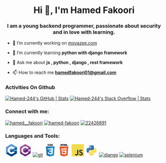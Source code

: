 <h1 align="center">Hi 👋, I'm Hamed Fakoori</h1>
<h3 align="center">I am a young backend programmer, passionate about security and in love with learning.</h3>

- 🔭 I’m currently working on [movazee.com](https://movazee.ir)

- 🌱 I’m currently learning **python with django framework**

- 💬 Ask me about **js , python , django , rest framework**

- 📫 How to reach me **hamedfakoori01@gmail.com**


<h3 align="left">Activities On Github</h3>

[![Hamed-244's GitHub | Stats](https://stats.quine.sh/Hamed-244/github?theme=dark)](https://quine.sh?utm_source=widgets&utm_campaign=Hamed-244)
[![Hamed-244's Stack Overflow | Stats](https://stats.quine.sh/Hamed-244/stack-overflow?theme=dark)](https://quine.sh?utm_source=widgets&utm_campaign=Hamed-244)

<h3 align="left">Connect with me:</h3>
<p align="left">
  <a href="https://instagram.com/hamed__fakoori" target="blank"><img align="center" src="https://raw.githubusercontent.com/rahuldkjain/github-profile-readme-generator/master/src/images/icons/Social/instagram.svg" alt="hamed__fakoori" height="30" width="40"/></a>
  <a href="https://linkedin.com/in/hamed-fakoori" target="blank"><img align="center" src="https://raw.githubusercontent.com/rahuldkjain/github-profile-readme-generator/master/src/images/icons/Social/linked-in-alt.svg" alt="hamed-fakoori" height="30" width="40"/></a>
  <a href="https://stackoverflow.com/users/22426891" target="blank"><img align="center" src="https://raw.githubusercontent.com/rahuldkjain/github-profile-readme-generator/master/src/images/icons/Social/stack-overflow.svg" alt="22426891" height="30" width="40"/></a>
</p>

<h3 align="left">Languages and Tools:</h3>
<p align="left">
  <a href="https://www.w3schools.com/cpp/" target="_blank" rel="noreferrer"><img src="https://raw.githubusercontent.com/devicons/devicon/master/icons/cplusplus/cplusplus-original.svg" alt="cplusplus" width="40" height="40"/></a>
  <a href="https://www.w3schools.com/cs/" target="_blank" rel="noreferrer"><img src="https://raw.githubusercontent.com/devicons/devicon/master/icons/csharp/csharp-original.svg" alt="csharp" width="40" height="40"/></a>
  <a href="https://git-scm.com/" target="_blank" rel="noreferrer"><img src="https://www.vectorlogo.zone/logos/git-scm/git-scm-icon.svg" alt="git" width="40" height="40"/></a>
  <a href="https://www.w3schools.com/css/" target="_blank" rel="noreferrer"><img src="https://raw.githubusercontent.com/devicons/devicon/master/icons/css3/css3-original-wordmark.svg" alt="css3" width="40" height="40"/></a>
  <a href="https://www.w3.org/html/" target="_blank" rel="noreferrer"><img src="https://raw.githubusercontent.com/devicons/devicon/master/icons/html5/html5-original-wordmark.svg" alt="html5" width="40" height="40"/></a>
  <a href="https://developer.mozilla.org/en-US/docs/Web/JavaScript" target="_blank" rel="noreferrer"><img src="https://raw.githubusercontent.com/devicons/devicon/master/icons/javascript/javascript-original.svg" alt="javascript" width="40" height="40"/></a>
  <a href="https://www.python.org" target="_blank" rel="noreferrer"><img src="https://raw.githubusercontent.com/devicons/devicon/master/icons/python/python-original.svg" alt="python" width="40" height="40"/></a>
  <a href="https://www.djangoproject.com/" target="_blank" rel="noreferrer"><img src="https://cdn.worldvectorlogo.com/logos/django.svg" alt="django" width="40" height="40"/></a>
  <a href="https://www.selenium.dev" target="_blank" rel="noreferrer"><img src="https://raw.githubusercontent.com/detain/svg-logos/780f25886640cef088af994181646db2f6b1a3f8/svg/selenium-logo.svg" alt="selenium" width="40" height="40"/></a>
</p>
